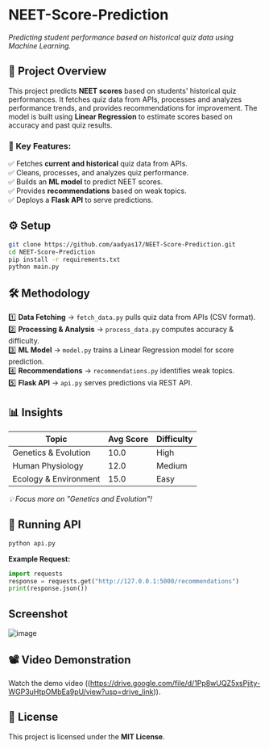 # NEET-Score-Prediction
*Predicting student performance based on historical quiz data using Machine Learning.*  

## **📜 Project Overview**  
This project predicts **NEET scores** based on students' historical quiz performances. It fetches quiz data from APIs, processes and analyzes performance trends, and provides recommendations for improvement. The model is built using **Linear Regression** to estimate scores based on accuracy and past quiz results.  

### **🎯 Key Features:**  
✅ Fetches **current and historical** quiz data from APIs.  
✅ Cleans, processes, and analyzes quiz performance.  
✅ Builds an **ML model** to predict NEET scores.  
✅ Provides **recommendations** based on weak topics.  
✅ Deploys a **Flask API** to serve predictions.  

## **⚙️ Setup**  
```sh
git clone https://github.com/aadyas17/NEET-Score-Prediction.git
cd NEET-Score-Prediction
pip install -r requirements.txt
python main.py
```
## **🛠 Methodology**  
1️⃣ **Data Fetching** → `fetch_data.py` pulls quiz data from APIs (CSV format).  
2️⃣ **Processing & Analysis** → `process_data.py` computes accuracy & difficulty.  
3️⃣ **ML Model** → `model.py` trains a Linear Regression model for score prediction.  
4️⃣ **Recommendations** → `recommendations.py` identifies weak topics.  
5️⃣ **Flask API** → `api.py` serves predictions via REST API.  

## **📊 Insights**  
| Topic                     | Avg Score | Difficulty |
|---------------------------|-----------|-----------|
| Genetics & Evolution      | 10.0      | High      |
| Human Physiology         | 12.0      | Medium    |
| Ecology & Environment    | 15.0      | Easy      |

*💡 Focus more on "Genetics and Evolution"!*  

## **🚀 Running API**  
```sh
python api.py
```
**Example Request:**  
```python
import requests
response = requests.get("http://127.0.0.1:5000/recommendations")
print(response.json())
```  
## **Screenshot** 
![image](https://github.com/user-attachments/assets/c49d126c-7be3-43fb-86ba-fac5d614f4ac)

## 📽️ Video Demonstration  
Watch the demo video ((https://drive.google.com/file/d/1Pp8wUQZ5xsPjity-WGP3uHtpOMbEa9pU/view?usp=drive_link)).

## **📜 License**  
This project is licensed under the **MIT License**.  

